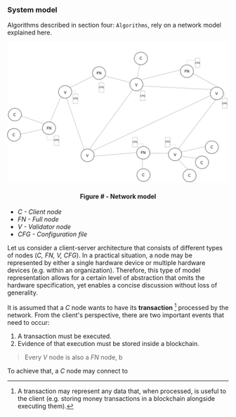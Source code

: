 ### System model

Algorithms described in section four: `Algorithms`, rely on a network model explained here.



![](https://github.com/lukamiletic95/papers/blob/master/images/fig1.png)
<div align='center'> 
	<h4>Figure # - Network model</h4>
</div>

* *C - Client node*
* *FN - Full node*
* *V - Validator node*
* *CFG - Configuration file*

Let us consider a client-server architecture that consists of different types of nodes (*C, FN, V, CFG*). In a practical situation, a node may be represented by either a single hardware device or multiple hardware devices (e.g. within an organization). Therefore, this type of model representation allows for a certain level of abstraction that omits the hardware specification, yet enables a concise discussion without loss of generality.

It is assumed that a *C* node wants to have its **transaction** [^1] processed by the network. From the client's perspective, there are two important events that need to occur:
1. A transaction must be executed.
2. Evidence of that execution must be stored inside a blockchain.

> Every *V* node is also a *FN* node, b

To achieve that, a *C* node may connect to


[^1]: A transaction may represent any data that, when processed, is useful to the client (e.g. storing money transactions in a blockchain alongside executing them).


<!--stackedit_data:
eyJoaXN0b3J5IjpbLTE3MDU2NjM2NzksLTQ0MDY1ODU4OCwtMT
IxNjM4Nzk2NCw4MzU1OTYyMDAsMzE0MzUxNTQwLDE2OTQ0NjAy
NjcsNTI3ODI0OTU2LC05MTA1NDc1NzAsNjAwNTY4OTYxLC0xMD
U4NjE5MDczLDQ3MjEwNDk5MywxMTE1ODczNzMzLC0xMTA3Mzc4
NjAwLDQ3MDg3NjYzLC0xMjM4MDk1Mzk2LDk2MDEwNDM4OF19
-->
